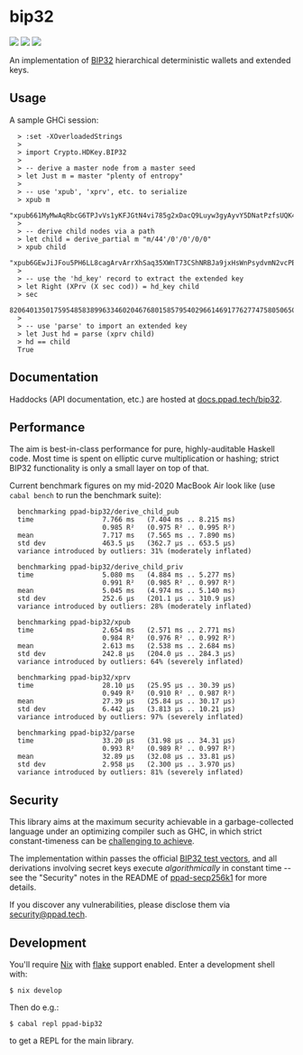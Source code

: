 # bip32

[![](https://img.shields.io/hackage/v/ppad-bip32?color=blue)](https://hackage.haskell.org/package/ppad-bip32)
![](https://img.shields.io/badge/license-MIT-brightgreen)
[![](https://img.shields.io/badge/haddock-bip32-lightblue)](https://docs.ppad.tech/bip32)

An implementation of [BIP32](https://github.com/bitcoin/bips/blob/master/bip-0032.mediawiki) hierarchical deterministic wallets and extended keys.

## Usage

A sample GHCi session:

```
  > :set -XOverloadedStrings
  >
  > import Crypto.HDKey.BIP32
  >
  > -- derive a master node from a master seed
  > let Just m = master "plenty of entropy"
  >
  > -- use 'xpub', 'xprv', etc. to serialize
  > xpub m
  "xpub661MyMwAqRbcG6TPJvVs1yKFJGtN4vi785g2xDacQ9Luyw3gyAyvY5DNatPzfsUQK4nTUAmQboxw3WYDHtY4vfcGJR4FAuLLaUp2t7ejhoC"
  >
  > -- derive child nodes via a path
  > let child = derive_partial m "m/44'/0'/0'/0/0"
  > xpub child
  "xpub6GEwJiJFou5PH6LL8cagArvArrXhSaq35XWnT73CShNRBJa9jxHsWnPsydvmN2vcPBg9KHfRyYLiYnUKCJ8ncba4CgzF56n4kpkqMTSFy35"
  >
  > -- use the 'hd_key' record to extract the extended key
  > let Right (XPrv (X sec cod)) = hd_key child
  > sec
  82064013501759548583899633460204676801585795402966146917762774758050650403971
  >
  > -- use 'parse' to import an extended key
  > let Just hd = parse (xprv child)
  > hd == child
  True
```

## Documentation

Haddocks (API documentation, etc.) are hosted at
[docs.ppad.tech/bip32](https://docs.ppad.tech/bip32).

## Performance

The aim is best-in-class performance for pure, highly-auditable Haskell
code. Most time is spent on elliptic curve multiplication or hashing;
strict BIP32 functionality is only a small layer on top of that.

Current benchmark figures on my mid-2020 MacBook Air look like (use
`cabal bench` to run the benchmark suite):

```
  benchmarking ppad-bip32/derive_child_pub
  time                 7.766 ms   (7.404 ms .. 8.215 ms)
                       0.985 R²   (0.975 R² .. 0.995 R²)
  mean                 7.717 ms   (7.565 ms .. 7.890 ms)
  std dev              463.5 μs   (362.7 μs .. 653.5 μs)
  variance introduced by outliers: 31% (moderately inflated)

  benchmarking ppad-bip32/derive_child_priv
  time                 5.080 ms   (4.884 ms .. 5.277 ms)
                       0.991 R²   (0.985 R² .. 0.997 R²)
  mean                 5.045 ms   (4.974 ms .. 5.140 ms)
  std dev              252.6 μs   (201.1 μs .. 310.9 μs)
  variance introduced by outliers: 28% (moderately inflated)

  benchmarking ppad-bip32/xpub
  time                 2.654 ms   (2.571 ms .. 2.771 ms)
                       0.984 R²   (0.976 R² .. 0.992 R²)
  mean                 2.613 ms   (2.538 ms .. 2.684 ms)
  std dev              242.8 μs   (204.0 μs .. 284.3 μs)
  variance introduced by outliers: 64% (severely inflated)

  benchmarking ppad-bip32/xprv
  time                 28.10 μs   (25.95 μs .. 30.39 μs)
                       0.949 R²   (0.910 R² .. 0.987 R²)
  mean                 27.39 μs   (25.84 μs .. 30.17 μs)
  std dev              6.442 μs   (3.813 μs .. 10.21 μs)
  variance introduced by outliers: 97% (severely inflated)

  benchmarking ppad-bip32/parse
  time                 33.20 μs   (31.98 μs .. 34.31 μs)
                       0.993 R²   (0.989 R² .. 0.997 R²)
  mean                 32.89 μs   (32.08 μs .. 33.81 μs)
  std dev              2.958 μs   (2.300 μs .. 3.970 μs)
  variance introduced by outliers: 81% (severely inflated)
```

## Security

This library aims at the maximum security achievable in a
garbage-collected language under an optimizing compiler such as GHC, in
which strict constant-timeness can be [challenging to achieve][const].

The implementation within passes the official [BIP32 test
vectors](https://github.com/bitcoin/bips/blob/master/bip-0032.mediawiki#test-vectors), and all derivations involving secret keys execute
*algorithmically* in constant time -- see the "Security" notes in the
README of [ppad-secp256k1][secp] for more details.

If you discover any vulnerabilities, please disclose them via
security@ppad.tech.

## Development

You'll require [Nix][nixos] with [flake][flake] support enabled. Enter a
development shell with:

```
$ nix develop
```

Then do e.g.:

```
$ cabal repl ppad-bip32
```

to get a REPL for the main library.

[nixos]: https://nixos.org/
[flake]: https://nixos.org/manual/nix/unstable/command-ref/new-cli/nix3-flake.html
[const]: https://www.chosenplaintext.ca/articles/beginners-guide-constant-time-cryptography.html
[secp]: https://git.ppad.tech/secp256k1
